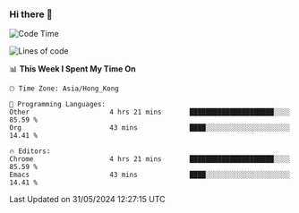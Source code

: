 ### Hi there 👋

<!--
**nicehiro/nicehiro** is a ✨ _special_ ✨ repository because its `README.md` (this file) appears on your GitHub profile.

Here are some ideas to get you started:

- 🔭 I’m currently working on ...
- 🌱 I’m currently learning ...
- 👯 I’m looking to collaborate on ...
- 🤔 I’m looking for help with ...
- 💬 Ask me about ...
- 📫 How to reach me: ...
- 😄 Pronouns: ...
- ⚡ Fun fact: ...
-->

<!--START_SECTION:waka-->
![Code Time](http://img.shields.io/badge/Code%20Time-333%20hrs%2023%20mins-blue)

![Lines of code](https://img.shields.io/badge/From%20Hello%20World%20I%27ve%20Written-2.7%20million%20lines%20of%20code-blue)

📊 **This Week I Spent My Time On** 

```text
🕑︎ Time Zone: Asia/Hong_Kong

💬 Programming Languages: 
Other                    4 hrs 21 mins       █████████████████████░░░░   85.59 % 
Org                      43 mins             ████░░░░░░░░░░░░░░░░░░░░░   14.41 % 

🔥 Editors: 
Chrome                   4 hrs 21 mins       █████████████████████░░░░   85.59 % 
Emacs                    43 mins             ████░░░░░░░░░░░░░░░░░░░░░   14.41 % 
```


 Last Updated on 31/05/2024 12:27:15 UTC
<!--END_SECTION:waka-->
